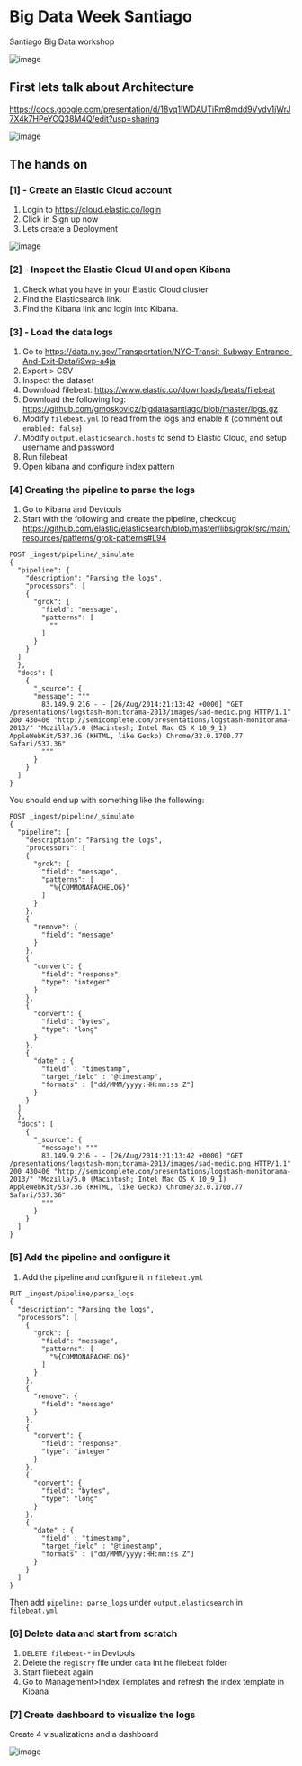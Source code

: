 # Big Data Week Santiago

Santiago Big Data workshop

![image](http://santiago.bigdataweek.com/wp-content/uploads/sites/36/2018/03/logo-web-2017.png)

## First lets talk about Architecture

https://docs.google.com/presentation/d/18yq1IWDAUTiRm8mdd9Vydv1jWrJ7X4k7HPeYCQ38M4Q/edit?usp=sharing

![image](https://github.com/gmoskovicz/bigdatasantiago/blob/master/Architecture.png)

## The hands on

### [1] - Create an Elastic Cloud account

1. Login to https://cloud.elastic.co/login
2. Click in Sign up now
3. Lets create a Deployment

![image](https://github.com/gmoskovicz/bigdatasantiago/blob/master/Screen%20Shot%202018-10-16%20at%201.43.38%20PM.png)

### [2] - Inspect the Elastic Cloud UI and open Kibana

1. Check what you have in your Elastic Cloud cluster
2. Find the Elasticsearch link.
3. Find the Kibana link and login into Kibana.

### [3] - Load the data logs

1. Go to https://data.ny.gov/Transportation/NYC-Transit-Subway-Entrance-And-Exit-Data/i9wp-a4ja
2. Export > CSV
3. Inspect the dataset
4. Download filebeat: https://www.elastic.co/downloads/beats/filebeat
5. Download the following log: https://github.com/gmoskovicz/bigdatasantiago/blob/master/logs.gz
6. Modify `filebeat.yml` to read from the logs and enable it (comment out `enabled: false`)
7. Modify `output.elasticsearch.hosts` to send to Elastic Cloud, and setup username and password
8. Run filebeat
9. Open kibana and configure index pattern

### [4] Creating the pipeline to parse the logs

1. Go to Kibana and Devtools
2. Start with the following and create the pipeline, checkoug https://github.com/elastic/elasticsearch/blob/master/libs/grok/src/main/resources/patterns/grok-patterns#L94

```
POST _ingest/pipeline/_simulate
{
  "pipeline": {
    "description": "Parsing the logs",
    "processors": [
    {
      "grok": {
        "field": "message",
        "patterns": [
          ""
        ]
      }
    }
  ]
  },
  "docs": [
    {
      "_source": {
      "message": """     
        83.149.9.216 - - [26/Aug/2014:21:13:42 +0000] "GET /presentations/logstash-monitorama-2013/images/sad-medic.png HTTP/1.1" 200 430406 "http://semicomplete.com/presentations/logstash-monitorama-2013/" "Mozilla/5.0 (Macintosh; Intel Mac OS X 10_9_1) AppleWebKit/537.36 (KHTML, like Gecko) Chrome/32.0.1700.77 Safari/537.36"
        """
      }
    }
  ]
}
```

You should end up with something like the following:

```
POST _ingest/pipeline/_simulate
{
  "pipeline": {
    "description": "Parsing the logs",
    "processors": [
    {
      "grok": {
        "field": "message",
        "patterns": [
          "%{COMMONAPACHELOG}"
        ]
      }
    },
    {
      "remove": {
        "field": "message"
      }
    },
    {
      "convert": {
        "field": "response",
        "type": "integer"
      }
    },
    {
      "convert": {
        "field": "bytes",
        "type": "long"
      }
    },    
    {
      "date" : {
        "field" : "timestamp",
        "target_field" : "@timestamp",
        "formats" : ["dd/MMM/yyyy:HH:mm:ss Z"]
      }
    }
  ]
  },
  "docs": [
    {
      "_source": {
        "message": """     
        83.149.9.216 - - [26/Aug/2014:21:13:42 +0000] "GET /presentations/logstash-monitorama-2013/images/sad-medic.png HTTP/1.1" 200 430406 "http://semicomplete.com/presentations/logstash-monitorama-2013/" "Mozilla/5.0 (Macintosh; Intel Mac OS X 10_9_1) AppleWebKit/537.36 (KHTML, like Gecko) Chrome/32.0.1700.77 Safari/537.36"
        """
      }
    }
  ]
}
```

### [5] Add the pipeline and configure it

1. Add the pipeline and configure it in `filebeat.yml`

```
PUT _ingest/pipeline/parse_logs
{
  "description": "Parsing the logs",
  "processors": [
    {
      "grok": {
        "field": "message",
        "patterns": [
          "%{COMMONAPACHELOG}"
        ]
      }
    },
    {
      "remove": {
        "field": "message"
      }
    },
    {
      "convert": {
        "field": "response",
        "type": "integer"
      }
    },
    {
      "convert": {
        "field": "bytes",
        "type": "long"
      }
    },    
    {
      "date" : {
        "field" : "timestamp",
        "target_field" : "@timestamp",
        "formats" : ["dd/MMM/yyyy:HH:mm:ss Z"]
      }
    }
  ]
}
```

Then add `pipeline: parse_logs` under `output.elasticsearch` in `filebeat.yml`

### [6] Delete data and start from scratch

1. `DELETE filebeat-*` in Devtools
2. Delete the `registry` file under `data` int he filebeat folder
3. Start filebeat again
4. Go to Management>Index Templates and refresh the index template in Kibana

### [7] Create dashboard to visualize the logs

Create 4 visualizations and a dashboard

![image](https://github.com/gmoskovicz/bigdatasantiago/blob/master/dashboard.png)
